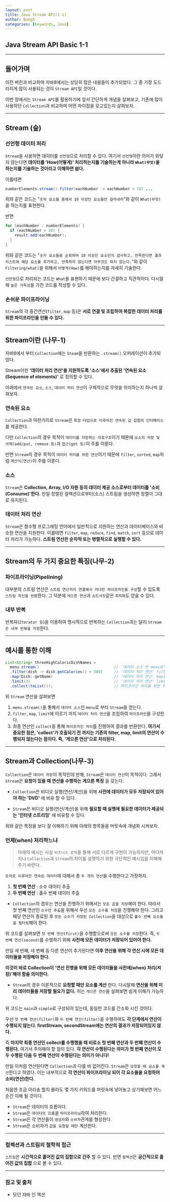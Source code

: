 ```yaml
---
layout: post
title: Java Stream API(1-1)
author: Bong5
categories: [Keywords, Java]
---
```


## Java Stream API Basic 1-1

---

## 들어가며

이전 버전과 비교하여 자바8에서는 상당히 많은 내용들이 추가되었다. 그 중 가장 도드라지게 많이 사용되는 것이 `Stream API`일 것이다.

이번 장에서는 `Stream API`를 활용하기에 앞서 간단하게 개념을 살펴보고, 기존에 많이 사용하던 `Collection`과 비교하며 어떤 차이점을 갖고있는지 살펴보자.

---

## Stream (숲)

### 선언형 데이터 처리

`Stream`을 사용하면 데이터를 `선언형`으로 처리할 수 있다. 여기서 `선언형`이란 의미가 와닿지 않는다면 **데이터를 'How(어떻게)' 처리하는지를 기술하는게 아니라 `What(무엇)`을 하는지를 기술하는 것이라고 이해하면 쉽다.**

이를테면
```Java
numberElements.stream().filter(eachNumber -> eachNumber > 10) ...
```

위와 같은 코드는 "`숫자 요소들 중에서 10 이상인 요소들만 걸러내라`"와 같이 `What(무엇)`을 하는지를 표현한다.

반면
```Java
for (eachNumber : numberElements) {
  if (eachNumber > 10) {
    result.add(eachNumber);
  }
}
```

위와 같은 코드는 "`숫자 요소들을 순회하며 10 이상인 요소인지 검사하고, 만족한다면 결과 리스트에 해당 요소를 추가하고, 만족하지 않는다면 아무것도 하지 않는다.`"와 같이 `Filtering(what)`을 위해서 `어떻게(How)`를 해야하는지를 자세히 기술한다.

`선언형`으로 처리되는 코드는 `What`을 표현하기 때문에 보다 간결하고 직관적이다. 다시말해 `높은 가독성`을 가진 코드를 작성할 수 있다.

### 손쉬운 파이프라이닝

`Stream`의 각 중간연산(`filter`, `map` 등)은 **서로 연결 및 조립하여 복잡한 데이터 처리를 위한 파이프라인을 만들 수 있다.**

---

## Stream이란 (나무-1)

자바8에서 부터 `Collection`에는 `Steam`을 반환하는 `.stream()` 오퍼레이션이 추가되었다.

Stream이란 **'데이터 처리 연산'을 지원하도록 '소스'에서 추출된 '연속된 요소(Sequence of elements)'** 로 정의할 수 있다.

아래에서 `연속된 요소`, `소스`, `데이터 처리 연산`이 구체적으로 무엇을 의미하는지 하나씩 살펴보자.
<br>

### 연속된 요소

`Collection`과 마찬가지로 `Stream`은 `특정 타입으로 이루어진 연속된 값 집합의 인터페이스`를 제공한다.

다만 `Collection`의 경우 목적이 `데이터를 저장하는 자료구조`이기 때문에 `요소의 저장 및 삭제(add/put, remove 등)`과 `접근(get 등)`이 주를 이룬다.

반면 `Stream`의 경우 목적이 `데이터 처리를 위한 연산`이기 때문에 `filter`, `sorted`, `map`처럼 `계산식(연산)`이 주를 이룬다.
<br>

### 소스

`Stream`은 **Collection, Array, I/O 자원 등의 데이터 제공 소스로부터 데이터를 '소비(Consume)'한다.** 만일 정렬된 컬렉션으로부터(소스) 스트림을 생성하면 정렬이 그대로 유지된다.
<br>

### 데이터 처리 연산

`Stream`은 함수형 프로그래밍 언어에서 일반적으로 지원하는 연산과 데이터베이스와 비슷한 연산을 지원한다. 이를테면 `filter`, `map`, `reduce`, `find`, `match`, `sort` 등으로 데이터 처리가 가능하다. **스트림 연산은 순차적 또는 병렬적으로 실행할 수 있다.**

---

## Stream의 두 가지 중요한 특징(나무-2)

### 파이프라이닝(Pipelining)

대부분의 스트림 연산은 `스트림 연산끼리 연결해서 커다란 파이프라인을 구성`할 수 있도록 `스트림 자신을 반환`한다. 그 덕분에 `게으른 연산`과 `쇼트서킷`같은 `최적화`도 얻을 수 있다.
<br>

### 내부 반복

반복자(`Iterator 등`)을 이용하여 명시적으로 반복하는 `Collection`과는 달리 `Stream은 내부 반복을 지원`한다.

---

## 예시를 통한 이해

```Java
List<String> threeHighCaloricDishNames =
  menu.stream()                                 // '데이터 소스'인 menu로부터 stream을 얻음
  .filter(dish -> dish.getCalories() > 300)     // '데이터 처리 연산' filter를 적용
  .map(Dish::getName)                           // '데이터 처리 연산' map을 적용
  .limit(3)                                     // '데이터 처리 연산' limit을 적용
  .collect(toList());                           // 파이프라인 처리를 위한 최종 연산
```

위 `Stream` 연산을 살펴보면

1. `menu.stream()`을 통해서 `데이터 소스`인 `menu`로 부터 `Stream`을 얻는다.
2. `filter`, `map`, `limit`에 이르기 까지 `데이터 처리 연산`을 조립하여 `파이프라인`을 구성한다.
3. 최종 연산인 `collect`을 통해 `파이프라인 처리`를 진행하여 결과를 반환한다. **여기서 중요한 점은, 'collect'가 호출되기 전 까지는 기존의 filter, map, limit의 연산이 수행되지 않는다는 점이다. 즉, '게으른 연산'으로 처리된다.**

---

## Stream과 Collection(나무-3)

`Collection`은 `데이터 저장`이 목적인데 반해, `Stream`은 `데이터 연산`이 목적이다. 그래서 `Stream`은 **요청이 있을 때 연산을 수행하는 게으른 특징** 을 갖는다.

- `Collection`은 비디오 실행(연산/계산)을 위해 **사전에 데이터가 모두 저장되어 있어야 하는 'DVD'** 에 비유 할 수 있다.

- `Stream`은 비디오 실행(연산/계산)을 위해 **필요할 때 실행에 필요한 데이터가 제공되는 '인터넷 스트리밍'** 에 비유할 수 있다.

위와 같은 특징을 보다 잘 이해하기 위해 아래의 항목들을 머릿속에 개념화 시켜보자.

### 언제(when) 처리하느냐

> 아래의 예시는 사실 `비즈니스 로직`을 통해 서로 다르게 구현이 가능하지만, 어디까지나 `Collection`과 `Stream`의 차이를 설명하기 위한 극단적인 예시임을 이해해주기 바란다.

`숫자로 이루어진 연속된 데이터`에 대해서 총 `두 개의 연산`을 수행한다고 가정하자.

1. **첫 번째 연산** : 소수 데이터 추출
2. **두 번째 연산** : 홀수 번째 데이터 추출


- `Collection`의 경우는 연산을 진행하기 위해서는 `모든 값을 저장`해야 한다. 따라서 첫 번째 연산인 `소수만 추출`을 위해서 우선 `모든 소수를 저장`을 진행해야 한다. 그리고 해당 연산이 종료된 후 `모든 소수가 저장된 Collection`을 대상으로 `홀수 번째 요소들을 필터링`해야 한다.

<script src="https://gist.github.com/BongHoLee/927b0eca0002397dc67f202f440d6bd7.js"></script>

위 코드를 살펴보면 `첫 번째 연산(first)`을 수행함으로써 `모든 소수를 저장`한다. 즉, `두 번째 연산(second)`를 수행하기 위해 **사전에 모든 데이터가 저장되어 있어야 한다.**

만일 세 번째, 네 번째 등 다른 연산이 추가된다면 **이후 연산을 위해 각 연산 시에 모든 데이터들을 저장해야 한다.**

**이것이 바로 Collection이 '연산 진행을 위해 모든 데이터들을 사전에(when) 처리(저장)'해야 함을 의미한다.**
<br>

- `Stream`의 경우 이론적으로 **요청할 때만 요소를 계산** 한다. 다시말해 **연산을 위해 미리 데이터들을 저장할 필요가 없다.** 이는 `게으른 연산`을 살펴보면 쉽게 이해가 가능하다.

<script src="https://gist.github.com/BongHoLee/d5e71c2bbc9ed5ea2418ac5aeeef0218.js"></script>

위 코드는 `main`과 `simple`로 구성되어 있는데, 동일한 코드를 간소화 시킨 것이다.

우선 `첫 번째 연산(filter)`와 `두 번째 연산(filter)`을 수행하여도 **각 단계에서 연산이 수행되지 않는다. firstStream, secondStream에는 연산의 결과가 저장되어있지 않다.**

즉 **마지막 최종 연산인 collect를 수행했을 때 비로소 첫 번째 연산과 두 번째 연산이 수행된다.** 여기서 주의해야 할 점이 있다. **각 연산이 수행된다는 의미가 첫 번째 연산이 모두 수행된 다음 두 번째 연산이 수행된다는 의미가 아니다!**

만일 이처럼 연산된다면 `Collection`과 다를 바 없어진다. `Stream`은 `요청할 때 요소를 계산`한다고 하였다. 이는 내부적으로 **각 연산이 파이프라이닝 되어 각 요소들을 요청하여 소비(연산)한다.**

처음엔 조금 아리송 할지 몰라도 몇 가지 키워드를 머릿속에 넣어놓고 상기해보면 어느순간 이해 될 것이다.

- `Stream`은 데이터의 흐름이다.
- `Stream`은 `데이터의 흐름`을 `파이프라이닝`하여 처리한다.
- `Stream`은 각 연산들이 `생성자`와 `소비자`관계를 형성한다.
- `Stream`은 소비자가 `값을 요청할 때만` 계산한다.

---

### 컬렉션과 스트림의 철학적 접근

`스트림`은 **시간적으로 흩어진 값의 집합으로 간주** 할 수 있다. 반면 `컬렉션`은 **공간적으로 흩어진 값의 집합** 으로 볼 수 있다.








---

### 참고 및 출처

  - 모던 자바 인 액션
